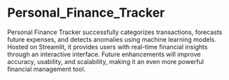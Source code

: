 # Personal_Finance_Tracker

Personal Finance Tracker successfully categorizes transactions, forecasts future expenses, and detects anomalies using machine learning models. Hosted on Streamlit, it provides users with real-time financial insights through an interactive interface. Future enhancements will improve accuracy, usability, and scalability, making it an even more powerful financial management tool.
